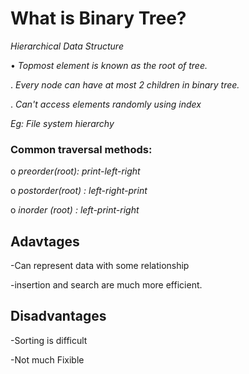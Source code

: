 # What is Binary Tree?

  *Hierarchical Data Structure*

• *Topmost element is known as the root of tree.*

. *Every node can have at most 2 children in binary tree.*

. *Can't access elements randomly using index*

*Eg: File system hierarchy*

### **Common traversal methods:**

o *preorder(root): print-left-right*

o *postorder(root) : left-right-print*

o *inorder (root) : left-print-right*

## **Adavtages**

-Can represent data with some relationship

-insertion and search are much more efficient.

## **Disadvantages**
-Sorting is difficult

-Not much Fixible
